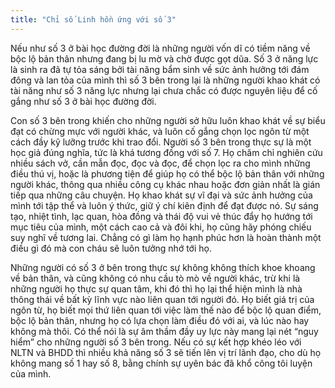 ```yaml
---
title: "Chỉ số Linh hồn ứng với số 3"
---
```

Nếu như số 3 ở bài học đường đời là những người vốn dĩ có tiềm năng về bộc lộ bản thân nhưng đang bị lu mờ và chờ được gọt dũa. Số 3 ở năng lực là sinh ra đã tự tỏa sáng bởi tài năng bẩm sinh về sức ảnh hưởng tới đám đông và lan tỏa của mình thì số 3 bên trong lại là những người khao khát có tài năng như số 3 năng lực nhưng lại chưa chắc có được nguyên liệu để cố gắng như số 3 ở bài học đường đời. 

Con số 3 bên trong khiến cho những người sở hữu luôn khao khát về sự biểu đạt có chừng mực với người khác, và luôn cố gắng chọn lọc ngôn từ một cách đầy kỹ lưỡng trước khi trao đổi. Người số 3 bên trong thực sự là một học giả đúng nghĩa, tức là khá tương đồng với số 7. Họ chăm chỉ nghiên cứu nhiều sách vở, cần mẫn đọc, đọc và đọc, để chọn lọc ra cho mình những điều thú vị, hoặc là phương tiện để giúp họ có thể bộc lộ bản thân với những người khác, thông qua nhiều công cụ khác nhau hoặc đơn giản nhất là gián tiếp qua những câu chuyện.  Họ khao khát sự vĩ đại và sức ảnh hưởng của mình tới tập thể và luôn ý thức, giữ ý chí kiên định để đạt được nó. Sự sáng tạo, nhiệt tình, lạc quan, hòa đồng và thái độ vui vẻ thúc đẩy họ hướng tới mục tiêu của mình, một cách cao cả và đôi khi, họ cũng hãy phóng chiếu suy nghĩ về tương lai. Chẳng có gì làm họ hạnh phúc hơn là hoàn thành một điều gì đó mà con cháu sẽ luôn tưởng nhớ tới họ.

Những người có số 3 ở bên trong thực sự không không thích khoe khoang về bản thân, và cũng không có nhu cầu tò mò về người khác, trừ khi là những người họ thực sự quan tâm, khi đó thì họ lại thể hiện mình là nhà thông thái về bất kỳ lĩnh vực nào liên quan tới người đó. Họ biết giá trị của ngôn từ, họ biết mọi thứ liên quan tới việc làm thế nào để bộc lộ quan điểm, bộc lộ bản thân, nhưng họ có lựa chọn làm điều đó với ai, và lúc nào hay không mà thôi. Có thể nói là sự âm thầm đầy uy lực này mang lại nét “nguy hiểm” cho những người số 3 bên trong. Nếu có sự kết hợp khéo léo với NLTN và BHDD thì nhiều khả năng số 3 sẽ tiến lên vị trí lãnh đạo, cho dù họ không mang số 1 hay số 8, bằng chính sự uyên bác đã khổ công tôi luyện của mình.
